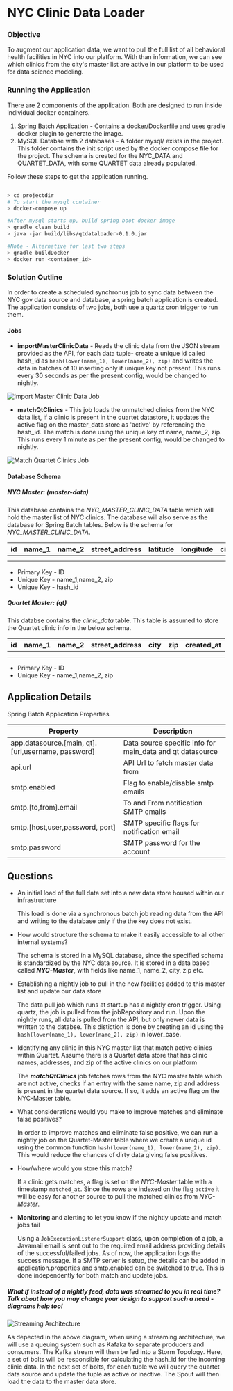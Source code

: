 # NYC Clinic Data Loader

### Objective
To augment our application data, we want to pull the full list of all behavioral health facilities in NYC into our platform.
With than information, we can see which clinics from the city's master list are active in our platform to be used for data science modeling.

### Running the Application
There are 2 components of the application. Both are designed to run inside individual docker containers.
1. Spring Batch Application - Contains a docker/Dockerfile and uses gradle docker plugin to generate the image.
2. MySQL Databse with 2 databases - A folder mysql/ exists in the project. This folder contains the init script used by the docker compose
file for the project. The schema is created for the NYC_DATA and QUARTET_DATA, with some QUARTET data already populated.

Follow these steps to get the application running.

```bash

> cd projectdir
# To start the mysql container
> docker-compose up

#After mysql starts up, build spring boot docker image
> gradle clean build
> java -jar build/libs/qtdataloader-0.1.0.jar

#Note - Alternative for last two steps
> gradle buildDocker
> docker run <container_id>

```

### Solution Outline
In order to create a scheduled synchronus job to sync data between the NYC gov data source and database, a spring batch application is created.
The application consists of two jobs, both use a quartz cron trigger to run them.

#### Jobs

 - **importMasterClinicData** - Reads the clinic data from the JSON stream provided as the API, for each data tuple- create
  a unique id called hash_id as `hash(lower(name_1), lower(name_2), zip)` and writes the data
 in batches of 10 inserting only if unique key not present. This runs every 30 seconds as per the present config,
 would be changed to nightly.

![Import Master Clinic Data Job](https://s3.amazonaws.com/qt-imgs/ImportMasterClinicData-L.png)

 - **matchQtClinics** - This job loads the unmatched clinics from the NYC data list, if a clinic is present in the quartet datastore, it updates
 the active flag on the master_data store as 'active' by referencing the hash_id. The match is done using the unique key of name, name_2, zip. This
 runs every 1 minute as per the present config, would be changed to nightly.


![Match Quartet Clinics Job](https://s3.amazonaws.com/qt-imgs/matchqtclinics.png)

#### Database Schema

##### NYC Master: (master-data)
This database contains the _NYC_MASTER_CLINIC_DATA_ table which will hold the master list of NYC clinics. The database will also
serve as the database for Spring Batch tables. Below is the schema for _NYC_MASTER_CLINIC_DATA_.

| id | name_1 | name_2 | street_address | latitude | longitude | city | zip | created_at | active | hash_id    |
|----|--------|--------|----------------|----------|-----------|------|-----|------------|--------|------------|
|    |        |        |                |          |           |      |     |            |        |            |
|    |        |        |                |          |           |      |     |            |        |            |

- Primary Key - ID
- Unique Key - name_1,name_2, zip
- Unique Key - hash_id

##### Quartet Master: (qt)
This databse contains the _clinic_data_ table. This table is assumed to store the Quartet clinic info in the below schema.

| id | name_1 | name_2 | street_address | city | zip | created_at |
|----|--------|--------|----------------|------|-----|------------|
|    |        |        |                |      |     |            |
|    |        |        |                |      |     |            |

- Primary Key - ID
- Unique Key - name_1,name_2, zip

## Application Details

Spring Batch Application Properties

| Property                                           | Description                                               |
|----------------------------------------------------|-----------------------------------------------------------|
| app.datasource.[main, qt].[url,username, password] | Data source specific info for main_data and qt datasource |
| api.url                                            | API Url to fetch master data from                         |
| smtp.enabled                                       | Flag to enable/disable smtp emails                        |
| smtp.[to,from].email                               | To and From notification SMTP emails                      |
| smtp.[host,user,password, port]                    | SMTP specific flags for notification email                |
| smtp.password                                      | SMTP password for the account                             |


## Questions
-  An initial load of the full data set into a new data store housed within our infrastructure

    This load is done via a synchronous batch job reading data from the API and writing to the database only if the
    the key does not exist.
- How would structure the schema to make it easily accessible to all other internal systems?

    The schema is stored in a MySQL database, since the specified schema is standardized by the NYC data source.
    It is stored in a data based called _**NYC-Master**_, with fields like name_1, name_2, city, zip etc.
- Establishing a nightly job to pull in the new facilities added to this master list and update our data store

    The data pull job which runs at startup has a nightly cron trigger. Using quartz, the job is pulled from the jobRepository
    and run. Upon the nightly runs, all data is pulled from the API, but only newer data is written to the databse.
    This distiction is done by creating an id using the `hash(lower(name_1), lower(name_2), zip)` in lower_case.

- Identifying any clinic in this NYC master list that match active clinics within Quartet. Assume there is a Quartet data store that has clinic names, addresses, and zip of the active clinics on our platform

    The _**matchQtClinics**_ job fetches rows from the NYC master table which are not active, checks if an entry
    with the same name, zip and address is present in the quartet data source. If so, it adds an active flag on the
    NYC-Master table.
- What considerations would you make to improve matches and eliminate false positives?

    In order to improve matches and eliminate false positive, we can run a nightly job on the Quartet-Master table
    where we create a unique id using the common function `hash(lower(name_1), lower(name_2), zip)`. This would reduce the
    chances of dirty data giving false positives.

- How/where would you store this match?

    If a clinic gets matches, a flag is set on the _NYC-Master_ table with a timestamp `matched_at`. Since
    the rows are indexed on the flag `active` it will be easy for another source to pull the matched clinics
    from _NYC-Master_.

- **Monitoring** and alerting to let you know if the nightly update and match jobs fail

    Using a `JobExecutionListenerSupport` class, upon completion of a job, a Javamail email is sent out
    to the required email address providing details of the successful/failed jobs. As of now, the application
    logs the success message. If a SMTP server is setup, the details can be added in application.properties and
    smtp.enabled can be switched to true.
    This is done independently for both match and update jobs.


##### What if instead of a nightly feed, data was streamed to you in real time? Talk about how you may change your design to support such a need - diagrams help too!

![Streaming Architecture](https://s3.amazonaws.com/qt-imgs/StreamingArch.png)

As depected in the above diagram, when using a streaming architecture, we will use a queuing system such as Kafaka to separate producers and consumers. The Kafka stream
will then be fed into a Storm Topology. Here, a set of bolts will be responsible for calculating the hash_id for the incoming clinic data. In the next set of bolts, for each tuple
we will query the quartet data source and update the tuple as active or inactive. The Spout will then load the data to the master data store.